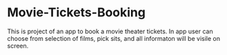# Movie-Tickets-Booking

This is project of an app to book a movie theater tickets. In app user can
choose from selection of films, pick sits, and all informaton will be visile on
screen.
